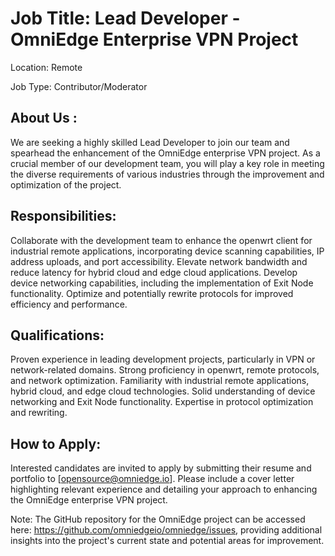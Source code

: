 # Job Title: Lead Developer - OmniEdge Enterprise VPN Project

Location: Remote

Job Type: Contributor/Moderator

## About Us :

We are seeking a highly skilled Lead Developer to join our team and spearhead the enhancement of the OmniEdge enterprise VPN project. As a crucial member of our development team, you will play a key role in meeting the diverse requirements of various industries through the improvement and optimization of the project.

## Responsibilities:

Collaborate with the development team to enhance the openwrt client for industrial remote applications, incorporating device scanning capabilities, IP address uploads, and port accessibility.
Elevate network bandwidth and reduce latency for hybrid cloud and edge cloud applications.
Develop device networking capabilities, including the implementation of Exit Node functionality.
Optimize and potentially rewrite protocols for improved efficiency and performance.

## Qualifications:

Proven experience in leading development projects, particularly in VPN or network-related domains.
Strong proficiency in openwrt, remote protocols, and network optimization.
Familiarity with industrial remote applications, hybrid cloud, and edge cloud technologies.
Solid understanding of device networking and Exit Node functionality.
Expertise in protocol optimization and rewriting.

## How to Apply:

Interested candidates are invited to apply by submitting their resume and portfolio to [opensource@omniedge.io]. Please include a cover letter highlighting relevant experience and detailing your approach to enhancing the OmniEdge enterprise VPN project.

Note: The GitHub repository for the OmniEdge project can be accessed here: https://github.com/omniedgeio/omniedge/issues, providing additional insights into the project's current state and potential areas for improvement.
